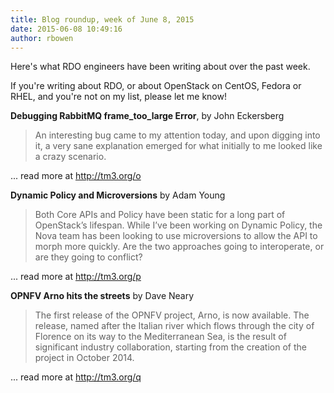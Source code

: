 ```yaml
---
title: Blog roundup, week of June 8, 2015
date: 2015-06-08 10:49:16
author: rbowen
---
```


Here's what RDO engineers have been writing about over the past week.

If you're writing about RDO, or about OpenStack on CentOS, Fedora or RHEL, and you're not on my list, please let me know!

**Debugging RabbitMQ frame_too_large Error**, by John Eckersberg

> An interesting bug came to my attention today, and upon digging into it, a very sane explanation emerged for what initially to me looked like a crazy scenario.

... read more at http://tm3.org/o


**Dynamic Policy and Microversions** by Adam Young

> Both Core APIs and Policy have been static for a long part of OpenStack’s lifespan.  While I’ve been working on Dynamic Policy, the Nova team has been looking to use microversions to allow the API to morph more quickly.  Are the two approaches going to interoperate, or are they going to conflict?

... read more at http://tm3.org/p

**OPNFV Arno hits the streets** by  Dave Neary

> The first release of the OPNFV project, Arno, is now available. The release, named after the Italian river which flows through the city of Florence on its way to the Mediterranean Sea, is the result of significant industry collaboration, starting from the creation of the project in October 2014.

... read more at http://tm3.org/q